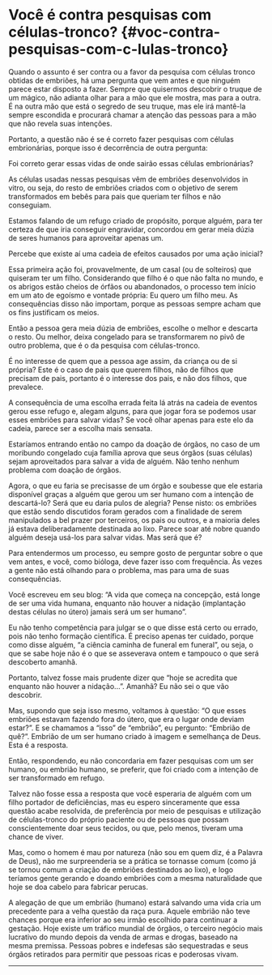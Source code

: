 # Você é contra pesquisas com células-tronco? {#voc-contra-pesquisas-com-c-lulas-tronco}

Quando o assunto é ser contra ou a favor da pesquisa com células tronco obtidas de embriões, há uma pergunta que vem antes e que ninguém parece estar disposto a fazer. Sempre que quisermos descobrir o truque de um mágico, não adianta olhar para a mão que ele mostra, mas para a outra. É na outra mão que está o segredo de seu truque, mas ele irá mantê-la sempre escondida e procurará chamar a atenção das pessoas para a mão que não revela suas intenções.

Portanto, a questão não é se é correto fazer pesquisas com células embrionárias, porque isso é decorrência de outra pergunta:

Foi correto gerar essas vidas de onde sairão essas células embrionárias?

As células usadas nessas pesquisas vêm de embriões desenvolvidos in vitro, ou seja, do resto de embriões criados com o objetivo de serem transformados em bebês para pais que queriam ter filhos e não conseguiam.

Estamos falando de um refugo criado de propósito, porque alguém, para ter certeza de que iria conseguir engravidar, concordou em gerar meia dúzia de seres humanos para aproveitar apenas um.

Percebe que existe aí uma cadeia de efeitos causados por uma ação inicial?

Essa primeira ação foi, provavelmente, de um casal (ou de solteiros) que quiseram ter um filho. Considerando que filho é o que não falta no mundo, e os abrigos estão cheios de órfãos ou abandonados, o processo tem início em um ato de egoísmo e vontade própria: Eu quero um filho meu. As consequências disso não importam, porque as pessoas sempre acham que os fins justificam os meios.

Então a pessoa gera meia dúzia de embriões, escolhe o melhor e descarta o resto. Ou melhor, deixa congelado para se transformarem no pivô de outro problema, que é o da pesquisa com células-tronco.

É no interesse de quem que a pessoa age assim, da criança ou de si própria? Este é o caso de pais que querem filhos, não de filhos que precisam de pais, portanto é o interesse dos pais, e não dos filhos, que prevalece.

A consequência de uma escolha errada feita lá atrás na cadeia de eventos gerou esse refugo e, alegam alguns, para que jogar fora se podemos usar esses embriões para salvar vidas? Se você olhar apenas para este elo da cadeia, parece ser a escolha mais sensata.

Estaríamos entrando então no campo da doação de órgãos, no caso de um moribundo congelado cuja família aprova que seus órgãos (suas células) sejam aproveitados para salvar a vida de alguém. Não tenho nenhum problema com doação de órgãos.

Agora, o que eu faria se precisasse de um órgão e soubesse que ele estaria disponível graças a alguém que gerou um ser humano com a intenção de descartá-lo? Será que eu daria pulos de alegria? Pense nisto: os embriões que estão sendo discutidos foram gerados com a finalidade de serem manipulados a bel prazer por terceiros, os pais ou outros, e a maioria deles já estava deliberadamente destinada ao lixo. Parece soar até nobre quando alguém deseja usá-los para salvar vidas. Mas será que é?

Para entendermos um processo, eu sempre gosto de perguntar sobre o que vem antes, e você, como bióloga, deve fazer isso com frequência. Às vezes a gente não está olhando para o problema, mas para uma de suas consequências.

Você escreveu em seu blog: “A vida que começa na concepção, está longe de ser uma vida humana, enquanto não houver a nidação (implantação destas células no útero) jamais será um ser humano”.

Eu não tenho competência para julgar se o que disse está certo ou errado, pois não tenho formação científica. É preciso apenas ter cuidado, porque como disse alguém, “a ciência caminha de funeral em funeral”, ou seja, o que se sabe hoje não é o que se asseverava ontem e tampouco o que será descoberto amanhã.

Portanto, talvez fosse mais prudente dizer que “hoje se acredita que enquanto não houver a nidação...”. Amanhã? Eu não sei o que vão descobrir.

Mas, supondo que seja isso mesmo, voltamos à questão: “O que esses embriões estavam fazendo fora do útero, que era o lugar onde deviam estar?”. E se chamamos a “isso” de “embrião”, eu pergunto: “Embrião de quê?”. Embrião de um ser humano criado à imagem e semelhança de Deus. Esta é a resposta.

Então, respondendo, eu não concordaria em fazer pesquisas com um ser humano, ou embrião humano, se preferir, que foi criado com a intenção de ser transformado em refugo.

Talvez não fosse essa a resposta que você esperaria de alguém com um filho portador de deficiências, mas eu espero sinceramente que essa questão acabe resolvida, de preferência por meio de pesquisas e utilização de células-tronco do próprio paciente ou de pessoas que possam conscientemente doar seus tecidos, ou que, pelo menos, tiveram uma chance de viver.

Mas, como o homem é mau por natureza (não sou em quem diz, é a Palavra de Deus), não me surpreenderia se a prática se tornasse comum (como já se tornou comum a criação de embriões destinados ao lixo), e logo teríamos gente gerando e doando embriões com a mesma naturalidade que hoje se doa cabelo para fabricar perucas.

A alegação de que um embrião (humano) estará salvando uma vida cria um precedente para a velha questão da raça pura. Aquele embrião não teve chances porque era inferior ao seu irmão escolhido para continuar a gestação. Hoje existe um tráfico mundial de órgãos, o terceiro negócio mais lucrativo do mundo depois da venda de armas e drogas, baseado na mesma premissa. Pessoas pobres e indefesas são sequestradas e seus órgãos retirados para permitir que pessoas ricas e poderosas vivam.

*****